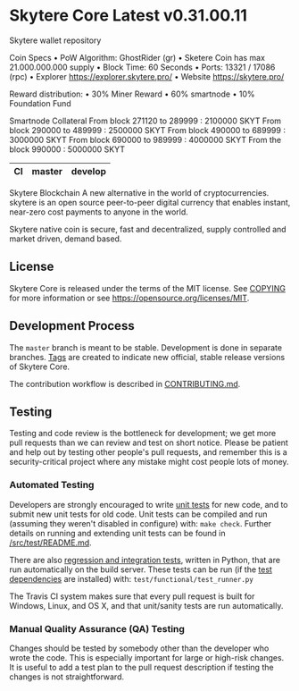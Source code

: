 Skytere Core Latest v0.31.00.11
===========================
Skytere wallet repository

Coin Specs
• PoW Algorithm: GhostRider (gr)
• Sketere Coin has max 21.000.000.000 supply
• Block Time: 60 Seconds
• Ports: 13321 / 17086 (rpc)
• Explorer https://explorer.skytere.pro/
• Website https://skytere.pro/

Reward distribution:
• 30% Miner Reward
• 60% smartnode
• 10% Foundation Fund

Smartnode Collateral
From block 271120 to 289999 :  2100000 SKYT
From block 290000 to  489999 : 2500000 SKYT
From block 490000 to  689999 : 3000000 SKYT
From block 690000 to  989999 : 4000000 SKYT
From the block 990000 : 5000000 SKYT


|CI|master|develop|
|-|-|-|

Skytere Blockchain
A new alternative in the world of cryptocurrencies. skytere is an open source peer-to-peer digital currency that enables instant, near-zero cost payments to anyone in the world.

Skytere native coin is secure, fast and decentralized, supply controlled and market driven, demand based.

License
-------

Skytere Core is released under the terms of the MIT license. See [COPYING](COPYING) for more
information or see https://opensource.org/licenses/MIT.

Development Process
-------------------

The `master` branch is meant to be stable. Development is done in separate branches.
[Tags](https://github.com/skyteredev/skytere/tags) are created to indicate new official,
stable release versions of Skytere Core.

The contribution workflow is described in [CONTRIBUTING.md](CONTRIBUTING.md).

Testing
-------

Testing and code review is the bottleneck for development; we get more pull
requests than we can review and test on short notice. Please be patient and help out by testing
other people's pull requests, and remember this is a security-critical project where any mistake might cost people
lots of money.

### Automated Testing

Developers are strongly encouraged to write [unit tests](src/test/README.md) for new code, and to
submit new unit tests for old code. Unit tests can be compiled and run
(assuming they weren't disabled in configure) with: `make check`. Further details on running
and extending unit tests can be found in [/src/test/README.md](/src/test/README.md).

There are also [regression and integration tests](/test), written
in Python, that are run automatically on the build server.
These tests can be run (if the [test dependencies](/test) are installed) with: `test/functional/test_runner.py`

The Travis CI system makes sure that every pull request is built for Windows, Linux, and OS X, and that unit/sanity tests are run automatically.

### Manual Quality Assurance (QA) Testing

Changes should be tested by somebody other than the developer who wrote the
code. This is especially important for large or high-risk changes. It is useful
to add a test plan to the pull request description if testing the changes is
not straightforward.
